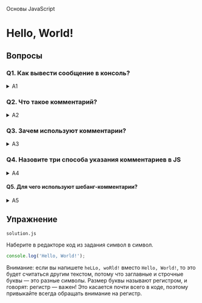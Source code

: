 Основы JavaScript

# Hello, World!

## Вопросы

### Q1. Как вывести сообщение в консоль?

<details>
  <summary>A1</summary>
  <p>

Объект `console` с методом `log` выводит сообщение в консоль.

  </p>
</details>

### Q2. Что такое комментарий?

<details>
  <summary>A2</summary>
  <p>

**Комментарий** - это текст в коде, который не читается интерпретатором и не влияет на результат выполнения кода.

  </p>
</details>

### Q3. Зачем используют комментарии?

<details>
  <summary>A3</summary>
  <p>

**Комментарии используются для:**

- добавления подсказок, заметок, предложений, предупреждений;
- предотвращения выполнения кода при отладке.

  </p>
</details>

### Q4. Назовите три способа указания комментариев в JS

<details>
  <summary>A4</summary>
  <p>

Комментарии в JavaScript бывают трех видов.

1. `//` - двойной слэш. Весь текст в строке после двойного слэша будет комментарием.

```javascript
// Это комментарий в строке
console.log('Hi!'); // Это комментарий после инструкции
```

2. `/* */` - текст внутри будет закомментирован. Можно использовать на одной или нескольких строках.

```javascript
/* Это однострочный комментарий */

/* 
  Этот комментарий располагается 
  на нескольких строках.
*/

// Пример отключения выполнения console.log()
// внутри определения функции comment
const comment = () => {
  /* console.log("Hello world!"); */
};
```

3. `#!` - шебанг комментарий определяет путь к JavaScript интерпретатору, скрипт которого вы хотите выполнить.

**Действителен только в самом начале скрипта или модуля. Пробелы перед `#!` запрещены. Комментарий состоит из всех символов после `#!` и до конца первой строки.**

```javascript
#!/usr/bin/env node
console.log('Hello world');
```

  </p>
</details>

#### Q5. Для чего используют шебанг-комментарии?

<details>
  <summary>A5</summary>
  <p>

`#!` - шебанг комментарий определяет путь к JavaScript интерпретатору, скрипт которого вы хотите выполнить.

  </p>
</details>

## Упражнение

`solution.js`

Наберите в редакторе код из задания символ в символ.

```javascript
console.log('Hello, World!');
```

Внимание: если вы напишете `heLLo, woRld!` вместо `Hello, World!`, то это будет считаться другим текстом, потому что заглавные и строчные буквы — это разные символы. Размер буквы называют регистром, и говорят: регистр — важен! Это касается почти всего в коде, поэтому привыкайте всегда обращать внимание на регистр.
